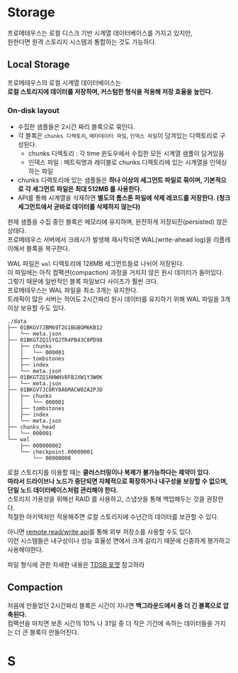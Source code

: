 # Storage

프로메테우스는 로컬 디스크 기반 시계열 데이터베이스를 가지고 있지만,      
원한다면 원격 스토리지 시스템과 통합하는 것도 가능하다.     

## Local Storage
    
프로메테우스의 로컬 시계열 데이터베이스는       
**로컬 스토리지에 데이터를 저장하며, 커스텀한 형식을 적용해 저장 효율을 높인다.**      

### On-disk layout   
            
* 수집한 샘플들은 2시간 짜리 블록으로 묶인다.       
* 각 블록은 `chunks 디렉토리`, `메타데이터 파일`, `인덱스 파일`이 담겨있는 디렉토리로 구성된다.          
    * chunks 디렉토리 : 각 time 윈도우에서 수집한 모든 시계열 샘플이 담겨있음       
    * 인덱스 파일 : 메트릭명과 레이블로 chunks 디렉토리에 있는 시계열을 인덱싱하는 파일             
* chunks 디렉토리에 있는 샘플들은 **하나 이상의 세그먼트 파일로 묶이며, 기본적으로 각 세그먼트 파일은 최대 512MB 를 사용한다.**             
* API를 통해 시계열을 삭제하면 **별도의 톰스톤 파일에 삭제 레코드를 저장한다. (청크 세그먼트에서 곧바로 데이터를 삭제하지 않는다)**          
                    
현재 샘플을 수집 중인 블록은 메모리에 유지하며, 완전하게 저장되진(persisted) 않은 상태다.              
프로메테우스 서버에서 크래시가 발생해 재시작되면 WAL(write-ahead log)을 리플레이해서 블록을 복구한다.      
   
WAL 파일은 `wal` 디렉토리에 128MB 세그먼트들로 나뉘어 저장된다.        
이 파일에는 아직 컴팩션(compaction) 과정을 거치지 않은 원시 데이터가 들어있다.    
그렇기 때문에 일반적인 블록 파일보다 사이즈가 훨씬 크다.       
프로메테우스는 WAL 파일을 최소 3개는 유지한다.    
트래픽이 많은 서버는 적어도 2시간짜리 원시 데이터를 유지하기 위해 WAL 파일을 3개 이상 보유할 수도 있다.     

```
./data
├── 01BKGV7JBM69T2G1BGBGM6KB12
│   └── meta.json
├── 01BKGTZQ1SYQJTR4PB43C8PD98
│   ├── chunks
│   │   └── 000001
│   ├── tombstones
│   ├── index
│   └── meta.json
├── 01BKGTZQ1HHWHV8FBJXW1Y3W0K
│   └── meta.json
├── 01BKGV7JC0RY8A6MACW02A2PJD
│   ├── chunks
│   │   └── 000001
│   ├── tombstones
│   ├── index
│   └── meta.json
├── chunks_head
│   └── 000001
└── wal
    ├── 000000002
    └── checkpoint.00000001
        └── 00000000
```
     
로컬 스토리지를 이용할 때는 **클러스터링이나 복제가 불가능하다는 제약이 있다.**             
**따라서 드라이브나 노드가 중단되면 자체적으로 확장하거나 내구성을 보장할 수 없으며, 단일 노드 데이터베이스처럼 관리해야 한다.**       
스토리지 가용성을 위해선 RAID 를 사용하고, 스냅샷을 통해 백업해두는 것을 권장한다.         
적절한 아키텍처만 적용해주면 로컬 스토리지에 수년간의 데이터를 보관할 수 있다.      
   
아니면 [remote read/write api](https://godekdls.github.io/Prometheus/integrations/#remote-endpoints-and-storage)를 통해 외부 저장소를 사용할 수도 있다.       
이런 시스템들은 내구성이나 성능 효율성 면에서 크게 갈리기 때문에 신중하게 평가하고 사용해야한다.  

파일 형식에 관한 자세한 내용은 [TDSB 포맷](https://github.com/prometheus/prometheus/blob/release-2.32/tsdb/docs/format/README.md) 참고하라

## Compaction
        
처음에 만들었던 2시간짜리 블록은 시간이 지나면 **백그라운드에서 좀 더 긴 블록으로 압축된다.**              
컴팩션을 마치면 보존 시간의 10% 나 31일 중 더 작은 기간에 속하는 데이터들을 가지는 더 큰 블록이 만들어진다.  
   
# S
